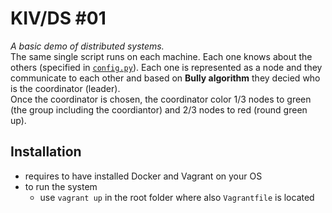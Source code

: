 # KIV/DS #01

*A basic demo of distributed systems.*  
The same single script runs on each machine. Each one knows about the others (specified in [`config.py`](https://github.com/Frixs/zcu_kiv_ds_seminar/blob/main/01/client/config.py)). Each one is represented as a node and they communicate to each other and based on **Bully algorithm** they decied who is the coordinator (leader).  
Once the coordinator is chosen, the coordinator color 1/3 nodes to green (the group including the coordiantor) and 2/3 nodes to red (round green up).

## Installation
- requires to have installed Docker and Vagrant on your OS
- to run the system
  - use `vagrant up` in the root folder where also `Vagrantfile` is located
